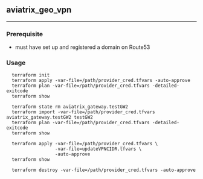 ## aviatrix_geo_vpn

---
### Prerequisite
* must have set up and registered a domain on Route53

### Usage
```
  terraform init
  terraform apply -var-file=/path/provider_cred.tfvars -auto-approve
  terraform plan -var-file=/path/provider_cred.tfvars -detailed-exitcode
  terraform show

  terraform state rm aviatrix_gateway.testGW2
  terraform import -var-file=/path/provider_cred.tfvars aviatrix_gateway.testGW2 testGW2
  terraform plan -var-file=/path/provider_cred.tfvars -detailed-exitcode
  terraform show

  terraform apply -var-file=/path/provider_cred.tfvars \
                  -var-file=updateVPNCIDR.tfvars \
                  -auto-approve
  terraform show

  terraform destroy -var-file=/path/provider_cred.tfvars -auto-approve
```
